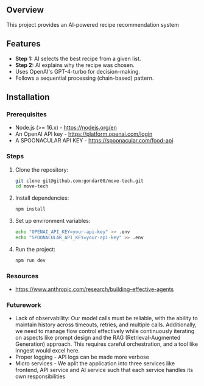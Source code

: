 ## Overview

This project provides an AI-powered recipe recommendation system

## Features

-   **Step 1:** AI selects the best recipe from a given list.
-   **Step 2:** AI explains why the recipe was chosen.
-   Uses OpenAI's GPT-4-turbo for decision-making.
-   Follows a sequential processing (chain-based) pattern.

## Installation

### Prerequisites

-   Node.js (>= 16.x) - https://nodejs.org/en
-   An OpenAI API key - https://platform.openai.com/login
-   A SPOONACULAR API KEY - https://spoonacular.com/food-api

### Steps

1.  Clone the repository:

    ```bash
    git clone git@github.com:gondar00/move-tech.git
    cd move-tech
    ```

2.  Install dependencies:

    ```bash
    npm install
    ```

3.  Set up environment variables:

    ```bash
    echo "OPENAI_API_KEY=your-api-key" >> .env
    echo "SPOONACULAR_API_KEY=your-api-key" >> .env
    ```

4.  Run the project:

    ```bash
    npm run dev
    ```

### Resources
- https://www.anthropic.com/research/building-effective-agents

### Futurework
- Lack of observability: Our model calls must be reliable, with the ability to maintain history across timeouts, retries, and multiple calls. Additionally, we need to manage flow control effectively while continuously iterating on aspects like prompt design and the RAG (Retrieval-Augmented Generation) approach. This requires careful orchestration, and a tool like inngest would excel here.
- Proper logging - API logs can be made more verbose 
- Micro services - We aplit the application into three services like frontend, API service and AI service such that each service handles its own responsibilities